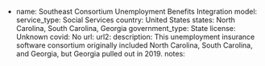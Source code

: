 
- name: Southeast Consortium Unemployment Benefits Integration
model: 
service_type: Social Services
country: United States
states: North Carolina, South Carolina, Georgia
government_type: State
license: Unknown
covid: No
url: 
url2: 
description: This unemployment insurance software consortium originally included North Carolina, South Carolina, and Georgia, but Georgia pulled out in 2019.
notes: 